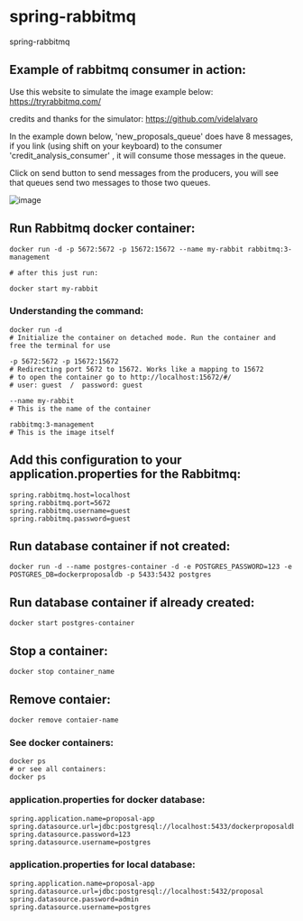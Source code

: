 # spring-rabbitmq
spring-rabbitmq

## Example of rabbitmq consumer in action:

Use this website to simulate the image example below:
https://tryrabbitmq.com/

credits and thanks for the simulator: https://github.com/videlalvaro

In the example down below, 'new_proposals_queue' does have 8 messages, if you link (using shift on your keyboard) to the consumer 'credit_analysis_consumer' , it will consume those messages in the queue.

Click on send button to send messages from the producers, you will see that queues send two messages to those two queues.

![image](https://github.com/user-attachments/assets/a1269651-66a0-4bfe-b122-46623879bf13)

## Run Rabbitmq docker container:

```
docker run -d -p 5672:5672 -p 15672:15672 --name my-rabbit rabbitmq:3-management

# after this just run:

docker start my-rabbit

```

### Understanding the command:

```
docker run -d
# Initialize the container on detached mode. Run the container and free the terminal for use

-p 5672:5672 -p 15672:15672
# Redirecting port 5672 to 15672. Works like a mapping to 15672
# to open the container go to http://localhost:15672/#/
# user: guest  /  password: guest

--name my-rabbit
# This is the name of the container

rabbitmq:3-management
# This is the image itself

```

## Add this configuration to your application.properties for the Rabbitmq:

```
spring.rabbitmq.host=localhost
spring.rabbitmq.port=5672
spring.rabbitmq.username=guest
spring.rabbitmq.password=guest
```

## Run database container if not created:

```
docker run -d --name postgres-container -d -e POSTGRES_PASSWORD=123 -e POSTGRES_DB=dockerproposaldb -p 5433:5432 postgres
```

## Run database container if already created:

```
docker start postgres-container
```

## Stop a container:

```
docker stop container_name
```


## Remove contaier:

```
docker remove contaier-name
```

### See docker containers:

```
docker ps
# or see all containers:
docker ps
```

### application.properties for docker database:

```
spring.application.name=proposal-app
spring.datasource.url=jdbc:postgresql://localhost:5433/dockerproposaldb
spring.datasource.password=123
spring.datasource.username=postgres
```

### application.properties for local database:

```
spring.application.name=proposal-app
spring.datasource.url=jdbc:postgresql://localhost:5432/proposal
spring.datasource.password=admin
spring.datasource.username=postgres
```
